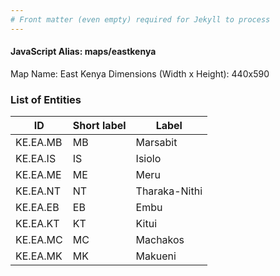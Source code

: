 ```yaml
---
# Front matter (even empty) required for Jekyll to process
---
```


#### JavaScript Alias: maps/eastkenya

Map Name: East Kenya
Dimensions (Width x Height): 440x590

### List of Entities

ID | Short label | Label
---|---|---|
KE.EA.MB|MB|Marsabit
KE.EA.IS|IS|Isiolo
KE.EA.ME|ME|Meru
KE.EA.NT|NT|Tharaka-Nithi
KE.EA.EB|EB|Embu
KE.EA.KT|KT|Kitui
KE.EA.MC|MC|Machakos
KE.EA.MK|MK|Makueni